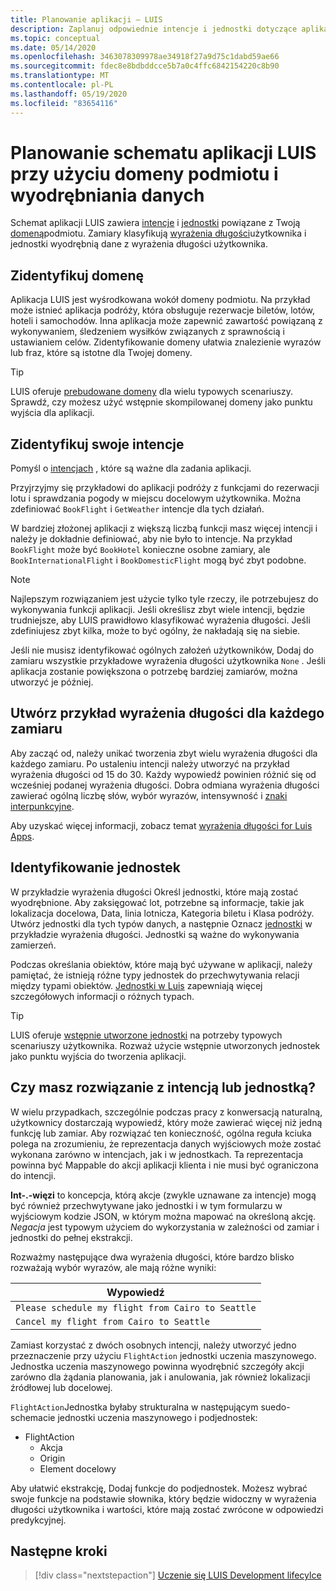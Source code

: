```yaml
---
title: Planowanie aplikacji — LUIS
description: Zaplanuj odpowiednie intencje i jednostki dotyczące aplikacji, a następnie utwórz plany aplikacji w Language Understanding Intelligent Services (LUIS).
ms.topic: conceptual
ms.date: 05/14/2020
ms.openlocfilehash: 3463078309978ae34918f27a9d75c1dabd59ae66
ms.sourcegitcommit: fdec8e8bdbddcce5b7a0c4ffc6842154220c8b90
ms.translationtype: MT
ms.contentlocale: pl-PL
ms.lasthandoff: 05/19/2020
ms.locfileid: "83654116"
---
```

# <a name="plan-your-luis-app-schema-with-subject-domain-and-data-extraction"></a>Planowanie schematu aplikacji LUIS przy użyciu domeny podmiotu i wyodrębniania danych

Schemat aplikacji LUIS zawiera [intencje](luis-glossary.md#intent) i [jednostki](luis-glossary.md#entity) powiązane z Twoją [domeną](luis-glossary.md#domain)podmiotu. Zamiary klasyfikują [wyrażenia długości](luis-glossary.md#utterance)użytkownika i jednostki wyodrębnią dane z wyrażenia długości użytkownika.

## <a name="identify-your-domain"></a>Zidentyfikuj domenę

Aplikacja LUIS jest wyśrodkowana wokół domeny podmiotu. Na przykład może istnieć aplikacja podróży, która obsługuje rezerwacje biletów, lotów, hoteli i samochodów. Inna aplikacja może zapewnić zawartość powiązaną z wykonywaniem, śledzeniem wysiłków związanych z sprawnością i ustawianiem celów. Zidentyfikowanie domeny ułatwia znalezienie wyrazów lub fraz, które są istotne dla Twojej domeny.

> [!TIP]
> LUIS oferuje [prebudowane domeny](luis-how-to-use-prebuilt-domains.md) dla wielu typowych scenariuszy. Sprawdź, czy możesz użyć wstępnie skompilowanej domeny jako punktu wyjścia dla aplikacji.

## <a name="identify-your-intents"></a>Zidentyfikuj swoje intencje

Pomyśl o [intencjach](luis-concept-intent.md) , które są ważne dla zadania aplikacji.

Przyjrzyjmy się przykładowi do aplikacji podróży z funkcjami do rezerwacji lotu i sprawdzania pogody w miejscu docelowym użytkownika. Można zdefiniować `BookFlight` i `GetWeather` intencje dla tych działań.

W bardziej złożonej aplikacji z większą liczbą funkcji masz więcej intencji i należy je dokładnie definiować, aby nie było to intencje. Na przykład `BookFlight` może być `BookHotel` konieczne osobne zamiary, ale `BookInternationalFlight` i `BookDomesticFlight` mogą być zbyt podobne.

> [!NOTE]
> Najlepszym rozwiązaniem jest użycie tylko tyle rzeczy, ile potrzebujesz do wykonywania funkcji aplikacji. Jeśli określisz zbyt wiele intencji, będzie trudniejsze, aby LUIS prawidłowo klasyfikować wyrażenia długości. Jeśli zdefiniujesz zbyt kilka, może to być ogólny, że nakładają się na siebie.

Jeśli nie musisz identyfikować ogólnych założeń użytkowników, Dodaj do zamiaru wszystkie przykładowe wyrażenia długości użytkownika `None` . Jeśli aplikacja zostanie powiększona o potrzebę bardziej zamiarów, można utworzyć je później.

## <a name="create-example-utterances-for-each-intent"></a>Utwórz przykład wyrażenia długości dla każdego zamiaru

Aby zacząć od, należy unikać tworzenia zbyt wielu wyrażenia długości dla każdego zamiaru. Po ustaleniu intencji należy utworzyć na przykład wyrażenia długości od 15 do 30. Każdy wypowiedź powinien różnić się od wcześniej podanej wyrażenia długości. Dobra odmiana wyrażenia długości zawierać ogólną liczbę słów, wybór wyrazów, intensywność i [znaki interpunkcyjne](luis-reference-application-settings.md#punctuation-normalization).

Aby uzyskać więcej informacji, zobacz temat [wyrażenia długości for Luis Apps](luis-concept-utterance.md).

## <a name="identify-your-entities"></a>Identyfikowanie jednostek

W przykładzie wyrażenia długości Określ jednostki, które mają zostać wyodrębnione. Aby zaksięgować lot, potrzebne są informacje, takie jak lokalizacja docelowa, Data, linia lotnicza, Kategoria biletu i Klasa podróży. Utwórz jednostki dla tych typów danych, a następnie Oznacz [jednostki](luis-concept-entity-types.md) w przykładzie wyrażenia długości. Jednostki są ważne do wykonywania zamierzeń.

Podczas określania obiektów, które mają być używane w aplikacji, należy pamiętać, że istnieją różne typy jednostek do przechwytywania relacji między typami obiektów. [Jednostki w Luis](luis-concept-entity-types.md) zapewniają więcej szczegółowych informacji o różnych typach.

> [!TIP]
> LUIS oferuje [wstępnie utworzone jednostki](luis-prebuilt-entities.md) na potrzeby typowych scenariuszy użytkownika. Rozważ użycie wstępnie utworzonych jednostek jako punktu wyjścia do tworzenia aplikacji.

## <a name="resolution-with-intent-or-entity"></a>Czy masz rozwiązanie z intencją lub jednostką?

W wielu przypadkach, szczególnie podczas pracy z konwersacją naturalną, użytkownicy dostarczają wypowiedź, który może zawierać więcej niż jedną funkcję lub zamiar. Aby rozwiązać ten konieczność, ogólna reguła kciuka polega na zrozumieniu, że reprezentacja danych wyjściowych może zostać wykonana zarówno w intencjach, jak i w jednostkach. Ta reprezentacja powinna być Mappable do akcji aplikacji klienta i nie musi być ograniczona do intencji.

**Int-.-więzi** to koncepcja, którą akcje (zwykle uznawane za intencje) mogą być również przechwytywane jako jednostki i w tym formularzu w wyjściowym kodzie JSON, w którym można mapować na określoną akcję. _Negacja_ jest typowym użyciem do wykorzystania w zależności od zamiar i jednostki do pełnej ekstrakcji.

Rozważmy następujące dwa wyrażenia długości, które bardzo blisko rozważają wybór wyrazów, ale mają różne wyniki:

|Wypowiedź|
|--|
|`Please schedule my flight from Cairo to Seattle`|
|`Cancel my flight from Cairo to Seattle`|

Zamiast korzystać z dwóch osobnych intencji, należy utworzyć jedno przeznaczenie przy użyciu `FlightAction` jednostki uczenia maszynowego. Jednostka uczenia maszynowego powinna wyodrębnić szczegóły akcji zarówno dla żądania planowania, jak i anulowania, jak również lokalizacji źródłowej lub docelowej.

`FlightAction`Jednostka byłaby strukturalna w następującym suedo-schemacie jednostki uczenia maszynowego i podjednostek:

* FlightAction
    * Akcja
    * Origin
    * Element docelowy

Aby ułatwić ekstrakcję, Dodaj funkcje do podjednostek. Możesz wybrać swoje funkcje na podstawie słownika, który będzie widoczny w wyrażenia długości użytkownika i wartości, które mają zostać zwrócone w odpowiedzi predykcyjnej.

## <a name="next-steps"></a>Następne kroki

> [!div class="nextstepaction"]
> [Uczenie się LUIS Development lifecylce](luis-concept-app-iteration.md)

